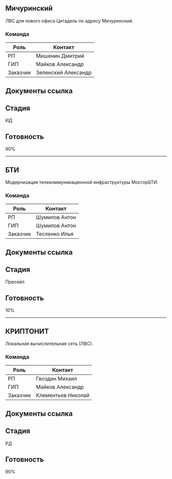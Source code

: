 ## Мичуринский
ЛВС для нового офиса Цитадель по адресу Мичуринский.
### Команда
 Роль | Контакт 
------|---------
 РП   | Мишенин Дмитрий
 ГИП  | Майков Александр 
 Заказчик | Зеленский Александр

## Документы ссылка

## Стадия
ИД
## Готовность
90%

-----------
## БТИ
Модернизация телекоммуникационной инфраструктуры МосгорБТИ.
### Команда
 Роль | Контакт 
------|---------
 РП   | Шумилов Антон
 ГИП  | Шумилов Антон 
 Заказчик | Тесленко Илья

## Документы ссылка

## Стадия
Пресейл
## Готовность
10%

-----------
## КРИПТОНИТ
Локальная вычислительная сеть (ЛВС).
### Команда
 Роль | Контакт 
------|---------
 РП   | Гвоздин Михаил
 ГИП  | Майков Александр
 Заказчик | Клементьев Николай

## Документы ссылка

## Стадия
РД
## Готовность
90%